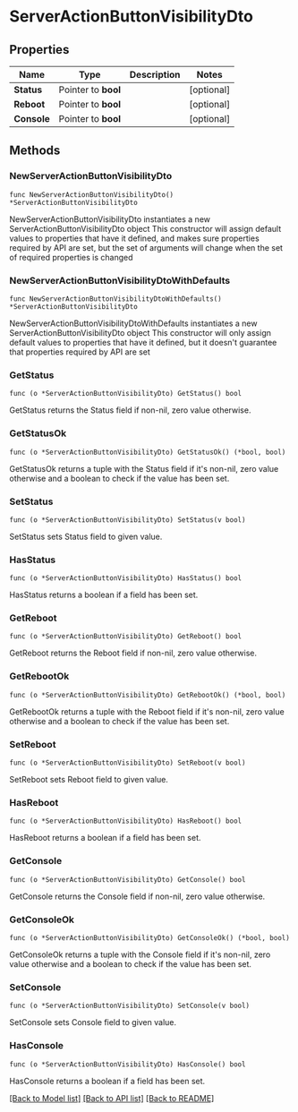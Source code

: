 # ServerActionButtonVisibilityDto

## Properties

Name | Type | Description | Notes
------------ | ------------- | ------------- | -------------
**Status** | Pointer to **bool** |  | [optional] 
**Reboot** | Pointer to **bool** |  | [optional] 
**Console** | Pointer to **bool** |  | [optional] 

## Methods

### NewServerActionButtonVisibilityDto

`func NewServerActionButtonVisibilityDto() *ServerActionButtonVisibilityDto`

NewServerActionButtonVisibilityDto instantiates a new ServerActionButtonVisibilityDto object
This constructor will assign default values to properties that have it defined,
and makes sure properties required by API are set, but the set of arguments
will change when the set of required properties is changed

### NewServerActionButtonVisibilityDtoWithDefaults

`func NewServerActionButtonVisibilityDtoWithDefaults() *ServerActionButtonVisibilityDto`

NewServerActionButtonVisibilityDtoWithDefaults instantiates a new ServerActionButtonVisibilityDto object
This constructor will only assign default values to properties that have it defined,
but it doesn't guarantee that properties required by API are set

### GetStatus

`func (o *ServerActionButtonVisibilityDto) GetStatus() bool`

GetStatus returns the Status field if non-nil, zero value otherwise.

### GetStatusOk

`func (o *ServerActionButtonVisibilityDto) GetStatusOk() (*bool, bool)`

GetStatusOk returns a tuple with the Status field if it's non-nil, zero value otherwise
and a boolean to check if the value has been set.

### SetStatus

`func (o *ServerActionButtonVisibilityDto) SetStatus(v bool)`

SetStatus sets Status field to given value.

### HasStatus

`func (o *ServerActionButtonVisibilityDto) HasStatus() bool`

HasStatus returns a boolean if a field has been set.

### GetReboot

`func (o *ServerActionButtonVisibilityDto) GetReboot() bool`

GetReboot returns the Reboot field if non-nil, zero value otherwise.

### GetRebootOk

`func (o *ServerActionButtonVisibilityDto) GetRebootOk() (*bool, bool)`

GetRebootOk returns a tuple with the Reboot field if it's non-nil, zero value otherwise
and a boolean to check if the value has been set.

### SetReboot

`func (o *ServerActionButtonVisibilityDto) SetReboot(v bool)`

SetReboot sets Reboot field to given value.

### HasReboot

`func (o *ServerActionButtonVisibilityDto) HasReboot() bool`

HasReboot returns a boolean if a field has been set.

### GetConsole

`func (o *ServerActionButtonVisibilityDto) GetConsole() bool`

GetConsole returns the Console field if non-nil, zero value otherwise.

### GetConsoleOk

`func (o *ServerActionButtonVisibilityDto) GetConsoleOk() (*bool, bool)`

GetConsoleOk returns a tuple with the Console field if it's non-nil, zero value otherwise
and a boolean to check if the value has been set.

### SetConsole

`func (o *ServerActionButtonVisibilityDto) SetConsole(v bool)`

SetConsole sets Console field to given value.

### HasConsole

`func (o *ServerActionButtonVisibilityDto) HasConsole() bool`

HasConsole returns a boolean if a field has been set.


[[Back to Model list]](../README.md#documentation-for-models) [[Back to API list]](../README.md#documentation-for-api-endpoints) [[Back to README]](../README.md)


